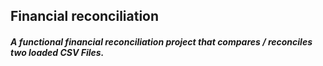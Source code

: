 ## Financial reconciliation

##### A functional financial reconciliation project that compares / reconciles two loaded CSV Files.

